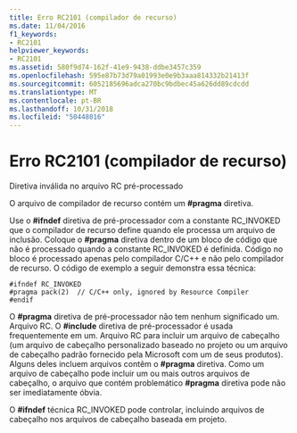 ```yaml
---
title: Erro RC2101 (compilador de recurso)
ms.date: 11/04/2016
f1_keywords:
- RC2101
helpviewer_keywords:
- RC2101
ms.assetid: 580f9d74-162f-41e9-9438-ddbe3457c359
ms.openlocfilehash: 595e87b73d79a01993e0e9b3aaa814332b21413f
ms.sourcegitcommit: 6052185696adca270bc9bdbec45a626dd89cdcdd
ms.translationtype: MT
ms.contentlocale: pt-BR
ms.lasthandoff: 10/31/2018
ms.locfileid: "50448016"
---
```

# <a name="resource-compiler-error-rc2101"></a>Erro RC2101 (compilador de recurso)

Diretiva inválida no arquivo RC pré-processado

O arquivo de compilador de recurso contém um **#pragma** diretiva.

Use o **#ifndef** diretiva de pré-processador com a constante RC_INVOKED que o compilador de recurso define quando ele processa um arquivo de inclusão. Coloque o **#pragma** diretiva dentro de um bloco de código que não é processado quando a constante RC_INVOKED é definida. Código no bloco é processado apenas pelo compilador C/C++ e não pelo compilador de recurso. O código de exemplo a seguir demonstra essa técnica:

```
#ifndef RC_INVOKED
#pragma pack(2)  // C/C++ only, ignored by Resource Compiler
#endif
```

O **#pragma** diretiva de pré-processador não tem nenhum significado um. Arquivo RC. O **#include** diretiva de pré-processador é usada frequentemente em um. Arquivo RC para incluir um arquivo de cabeçalho (um arquivo de cabeçalho personalizado baseado no projeto ou um arquivo de cabeçalho padrão fornecido pela Microsoft com um de seus produtos). Alguns deles incluem arquivos contêm o **#pragma** diretiva. Como um arquivo de cabeçalho pode incluir um ou mais outros arquivos de cabeçalho, o arquivo que contém problemático **#pragma** diretiva pode não ser imediatamente óbvia.

O **#ifndef** técnica RC_INVOKED pode controlar, incluindo arquivos de cabeçalho nos arquivos de cabeçalho baseada em projeto.